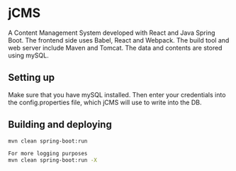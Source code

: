 # jCMS

A Content Management System developed with React and Java Spring Boot.
The frontend side uses Babel, React and Webpack.
The build tool and web server include Maven and Tomcat. The data and contents are stored using mySQL.

## Setting up
Make sure that you have mySQL installed. Then enter your credentials into the config.properties file, which jCMS will use to write into the DB.

## Building and deploying
```bash
mvn clean spring-boot:run

For more logging purposes
mvn clean spring-boot:run -X
```